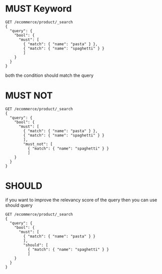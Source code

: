 # MUST Keyword 

    GET /ecommerce/product/_search
    {
      "query": {
        "bool": {
          "must": [
            { "match": { "name": "pasta" } },
            { "match": { "name": "spaghetti" } }
            ]
        }
      }
    }
    
both the condition should match the query
    
# MUST NOT
    
    GET /ecommerce/product/_search
    {
      "query": {
        "bool": {
          "must": [
            { "match": { "name": "pasta" } },
            { "match": { "name": "spaghetti" } }
            ],
            "must_not": [
              { "match": { "name": "spaghetti" } }
              ]
        }
      }
    }    
    
# SHOULD 
    
if you want to improve the relevancy score of the query then you can use should query
    
    GET /ecommerce/product/_search
    {
      "query": {
        "bool": {
          "must": [
            { "match": { "name": "pasta" } }
            ],
            "should": [
              { "match": { "name": "spaghetti" } }
              ]
        }
      }
    }    
        
  
  
    
    
    
    
    
    
    
    